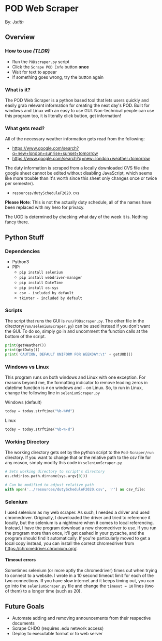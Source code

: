 __POD Web Scraper__
==================

By: _Jstith_

## Overview

### How to use _(TLDR)_

- Run the `PODscraper.py` script
- Click the `Scrape POD Info` button __once__
- Wait for text to appear
- If something goes wrong, try the button again

### What is it?

The POD Web Scraper is a python based tool that lets users quickly and easily grab relevant information for creating the next day's POD. Built for windows and Linux with an easy to use GUI. Non-technical people can use this program too, it is literally click button, get information!

### What gets read?

All of the necessary weather information gets read from the following:

- https://www.google.com/search?q=new+london+sunrise+sunset+tomorrow
- https://www.google.com/search?q=new+london+weather+tomorrow

The duty information is scraped from a locally downloaded CVS file (the google sheet cannot be edited without disabling JavaScript, which seems like more trouble than it's worth since this sheet only changes once or twice per semester).

- `resources/dutyScheduleF2020.cvs`

**Please Note**: This is not the actually duty schedule, all of the names have been replaced with my hero for privacy.

The UOD is determined by checking what day of the week it is. Nothing fancy there.

## Python Stuff

### Dependencies

- Python3
- PIP:
  - `pip install selenium`
  - `pip install webdriver-manager`
  - `pip install DateTime`
  - `pip install os-sys`
  - `csv - included by default`
  - `tkinter - included by default`

### Scripts

The script that runs the GUI is `run/PODscraper.py`. The other file in the directory(`run/seleniumScraper.py`) can be used instead if you don't want the GUI. To do so, simply go in and uncomment the function calls at the bottom of the script.

```Python
print(getWeather())
print(getDuty())
print('CAUTION, DEFAULT UNIFORM FOR WEEKDAY:\t' + getUOD())
```

### Windows vs Linux

This program runs on both windows and Linux with one exception. For reasons beyond me, the formatting indicator to remove leading zeros in datetime function is `#` on windows and `-` on Linux. So, to run in Linux, change the following line in `seleniumScraper.py`

Windows (default)
```python
today = today.strftime("%b-%#d")
```
Linux
```python
today = today.strftime("%b-%-d")
```

### Working Directory

The working directory gets set by the python script to the `Pod-Scraper/run` directory. If you want to change that or the relative path to the csv file for any reason, simply modify this code in `seleniumScraper.py`

```python
# Sets working directory to script's directory
os.chdir(os.path.dirname(sys.argv[0]))

# Can be modified to adjust relative path
with open('../resources/dutyScheduleF2020.csv', 'r') as csv_file:
```

### Selenium

I used selenium as my web scraper. As such, I needed a driver and used chromedriver. Originally, I downloaded the driver and tried to reference it locally, but the selenium is a nightmare when it comes to local referencing. Instead, I have the program download a new chromedriver to use. If you run the program more than once, it'll get cashed in your pycache, and the program should find it automatically. If you're particularly moved to get a local copy instead, you can install the correct chromedriver from https://chromedriver.chromium.org/.

#### Timeout errors

Sometimes selenium (or more aptly the chromedriver) times out when trying to connect to a website. I wrote in a 10 second timeout limit for each of the two connections. If you have slow internet and it keeps timing out, you can go into the `seleniumScraper.py` file and change the `timeout = 10` lines (two of them) to a longer time (such as 20).

## Future Goals

- Automate adding and removing announcements from their respective documents
- Scrape CHDO (requires .edu network access)
- Deploy to executable format or to web server
